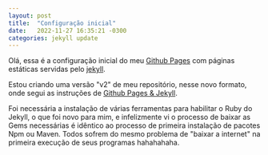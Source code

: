 ```yaml
---
layout: post
title:  "Configuração inicial"
date:   2022-11-27 16:35:21 -0300
categories: jekyll update
---
```

Olá, essa é a configuração inicial do meu [Github Pages][gh-pages] com páginas estáticas servidas pelo [jekyll][jekyll]. 

Estou criando uma versão "v2" de meu repositório, nesse novo formato, onde segui as instruções de [Github Pages & Jekyll][gh-jekyll].

Foi necessária a instalação de várias ferramentas para habilitar o Ruby do Jekyll, o que foi novo para mim, e infelizmente vi o processo de baixar as Gems necessárias é idêntico ao processo de primeira instalação de pacotes Npm ou Maven. Todos sofrem do mesmo problema de "baixar a internet" na primeira execução de seus programas hahahahaha.

[gh-pages]: https://docs.github.com/pt/pages/
[jekyll]: https://jekyllrb.com/
[gh-jekyll]: https://docs.github.com/pt/pages/setting-up-a-github-pages-site-with-jekyll/about-github-pages-and-jekyll